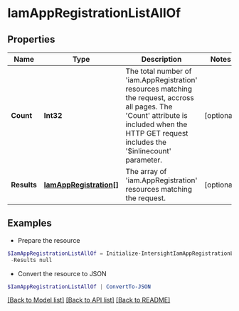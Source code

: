 # IamAppRegistrationListAllOf
## Properties

Name | Type | Description | Notes
------------ | ------------- | ------------- | -------------
**Count** | **Int32** | The total number of &#39;iam.AppRegistration&#39; resources matching the request, accross all pages. The &#39;Count&#39; attribute is included when the HTTP GET request includes the &#39;$inlinecount&#39; parameter. | [optional] 
**Results** | [**IamAppRegistration[]**](IamAppRegistration.md) | The array of &#39;iam.AppRegistration&#39; resources matching the request. | [optional] 

## Examples

- Prepare the resource
```powershell
$IamAppRegistrationListAllOf = Initialize-IntersightIamAppRegistrationListAllOf  -Count null `
 -Results null
```

- Convert the resource to JSON
```powershell
$IamAppRegistrationListAllOf | ConvertTo-JSON
```

[[Back to Model list]](../README.md#documentation-for-models) [[Back to API list]](../README.md#documentation-for-api-endpoints) [[Back to README]](../README.md)

